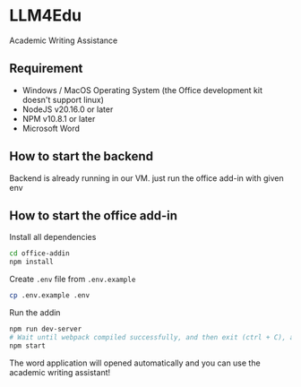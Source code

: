 # LLM4Edu
Academic Writing Assistance

## Requirement
- Windows / MacOS Operating System (the Office development kit doesn't support linux)
- NodeJS v20.16.0 or later
- NPM v10.8.1 or later
- Microsoft Word

## How to start the backend

Backend is already running in our VM. just run the office add-in with given env

## How to start the office add-in

Install all dependencies
```bash
cd office-addin
npm install
```

Create  `.env` file from `.env.example`
```bash
cp .env.example .env
```

Run the addin
```bash
npm run dev-server 
# Wait until webpack compiled successfully, and then exit (ctrl + C), and then start
npm start
```
The word application will opened automatically and you can use the academic writing assistant!